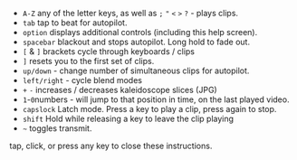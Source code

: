 
- `A-Z` any of the letter keys, as well as `;` `"`  `<` `>` `?` - plays clips.
- `tab` tap to beat for autopilot.
- `option`  displays additional controls (including this help screen). 
- `spacebar` blackout and stops autopilot. Long hold to fade out.  
- `[` & `]` brackets cycle through keyboards / clips
- `]` resets you to the first set of clips.
- `up/down` - change number of simultaneous clips for autopilot.
- `left/right` - cycle blend modes
- `+` `-`  increases / decreases kaleidoscope slices (JPG)  
- `1`-`0`numbers - will jump to that position in time, on the last played video.
- `capslock` Latch mode. Press a key to play a clip, press again to stop.
- `shift` Hold while releasing a key to leave the clip playing 
- `~` toggles transmit.

tap, click, or press any key to close these instructions.